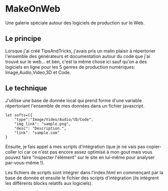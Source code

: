 # MakeOnWeb
Une galerie spéciale autour des logiciels de production sur le Web.

## Le principe 

Lorsque j'ai créé TipsAndTricks, j'avais pris un malin plaisir à répertorier l'ensemble des générateurs et documentation autour du code que j'ai trouvé sur le web... et ben, c'est la même chose ici sauf qu'on a des logiciels en ligne pour les 5 genres de production numériques: Image,Audio,Video,3D et Code.

## Le technique

J'utilise une base de donnée local qui prend forme d'une variable répertoriant l'ensemble de mes données dans un fichier javascript.
```
let softs=[{
    "type":"Image/Video/Audio/tD/Code",
    "img_link": "sample.png",
    "desc": "Description.",
    "link": "sample.com"
}
```

Ensuite, je fais appel à mes scripts d'intégration (que je ne vais pas copier-coller ici car ce n'est pas encore assez optimisé à mon gout mais vous pouvez faire "inspecter l'élément" sur le site en lui-même pour analyser par-vous-même !).

Les fichiers de scripts sont intégrer dans l'index.html en commençant par la base de donnée et ensuite le fichier des scripts d'intégration (ils intègrent les différents blocks relatifs aux logiciels).

